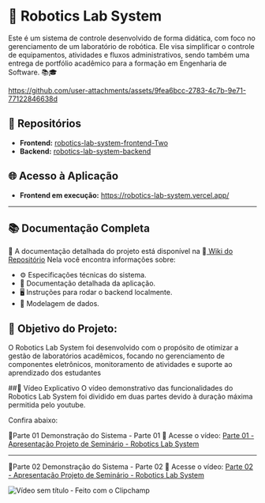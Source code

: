 
# 🤖 Robotics Lab System
Este é um sistema de controle desenvolvido de forma didática, com foco no gerenciamento de um laboratório de robótica. Ele visa simplificar o controle de equipamentos, atividades e fluxos administrativos, sendo também uma entrega de portfólio acadêmico para a formação em Engenharia de Software. 📚🎓

https://github.com/user-attachments/assets/9fea6bcc-2783-4c7b-9e71-77122846638d


## 📂 Repositórios

- **Frontend:** [robotics-lab-system-frontend-Two](https://github.com/fernandacorreasz/robotics-lab-system-frontend-Two)
- **Backend:** [robotics-lab-system-backend](https://github.com/fernandacorreasz/robotics-lab-system-backend)

## 🌐 Acesso à Aplicação

- **Frontend em execução:** https://robotics-lab-system.vercel.app/ 

---
## 📚 Documentação Completa
📖 A documentação detalhada do projeto está disponível na 📘[ Wiki do Repositório](https://github.com/fernandacorreasz/robotics-lab-system-backend/wiki)
Nela você encontra informações sobre:

- ⚙️ Especificações técnicas do sistema.
- 📄 Documentação detalhada da aplicação.
- 🖥️ Instruções para rodar o backend localmente.
- 🔗 Modelagem de dados.



##  🎯 Objetivo do Projeto:
O Robotics Lab System foi desenvolvido com o propósito de otimizar a gestão de laboratórios acadêmicos, focando no gerenciamento de componentes eletrônicos, monitoramento de atividades e suporte ao aprendizado dos estudantes

##🎥 Vídeo Explicativo
O vídeo demonstrativo das funcionalidades do Robotics Lab System foi dividido em duas partes devido à duração máxima permitida pelo youtube.

Confira abaixo:

🎥Parte 01
Demonstração do Sistema - Parte 01
🔗 Acesse o vídeo: [Parte 01 - Apresentação Projeto de Seminário - Robotics Lab System](https://youtu.be/-v_-LKkQTr0?si=HEPQ0_sq6Kf4mGfJ)

---
🎥Parte 02
Demonstração do Sistema - Parte 02
🔗 Acesse o vídeo: [Parte 02 - Apresentação Projeto de Seminário - Robotics Lab System](https://youtu.be/kGEZRAEpGfg?si=aPpujvsLOLbXwYz9)

![Vídeo sem título ‐ Feito com o Clipchamp](https://github.com/user-attachments/assets/e7bc2924-dc5a-4638-919b-eb837c0a86da)
